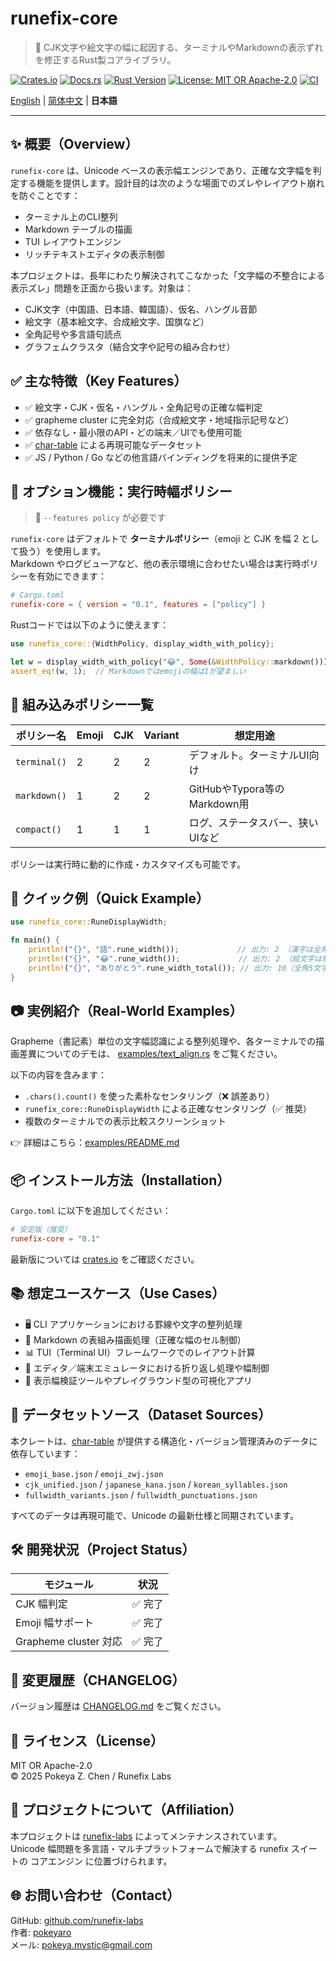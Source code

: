 # runefix-core

> 🎯 CJK文字や絵文字の幅に起因する、ターミナルやMarkdownの表示ずれを修正するRust製コアライブラリ。

[![Crates.io](https://img.shields.io/crates/v/runefix-core)](https://crates.io/crates/runefix-core)
[![Docs.rs](https://img.shields.io/docsrs/runefix-core)](https://docs.rs/runefix-core)
[![Rust Version](https://img.shields.io/badge/rust-1.85%2B-orange)](https://www.rust-lang.org)
[![License: MIT OR Apache-2.0](https://img.shields.io/badge/license-MIT%20OR%20Apache--2.0-blue.svg)](./LICENSE)
[![CI](https://github.com/runefix-labs/runefix-core/actions/workflows/ci.yml/badge.svg?branch=master)](https://github.com/runefix-labs/runefix-core/actions/workflows/ci.yml)

[English](./README.md) | [简体中文](./README_zh.md) | **日本語**

---

## ✨ 概要（Overview）

`runefix-core` は、Unicode ベースの表示幅エンジンであり、正確な文字幅を判定する機能を提供します。設計目的は次のような場面でのズレやレイアウト崩れを防ぐことです：

- ターミナル上のCLI整列 
- Markdown テーブルの描画 
- TUI レイアウトエンジン 
- リッチテキストエディタの表示制御

本プロジェクトは、長年にわたり解決されてこなかった「文字幅の不整合による表示ズレ」問題を正面から扱います。対象は：

- CJK文字（中国語、日本語、韓国語）、仮名、ハングル音節 
- 絵文字（基本絵文字、合成絵文字、国旗など） 
- 全角記号や多言語句読点 
- グラフェムクラスタ（結合文字や記号の組み合わせ）

## ✅ 主な特徴（Key Features）

- ✅ 絵文字・CJK・仮名・ハングル・全角記号の正確な幅判定 
- ✅ grapheme cluster に完全対応（合成絵文字・地域指示記号など） 
- ✅ 依存なし・最小限のAPI・どの端末／UIでも使用可能 
- ✅ [char-table](https://github.com/runefix-labs/char-table) による再現可能なデータセット 
- ✅ JS / Python / Go などの他言語バインディングを将来的に提供予定

## 🧩 オプション機能：実行時幅ポリシー

> 🧪 `--features policy` が必要です

`runefix-core` はデフォルトで **ターミナルポリシー**（emoji と CJK を幅 2 として扱う）を使用します。\
Markdown やログビューアなど、他の表示環境に合わせたい場合は実行時ポリシーを有効にできます：

```toml
# Cargo.toml
runefix-core = { version = "0.1", features = ["policy"] }
```
Rustコードでは以下のように使えます：
```rust
use runefix_core::{WidthPolicy, display_width_with_policy};

let w = display_width_with_policy("😂", Some(&WidthPolicy::markdown()));
assert_eq!(w, 1);  // Markdownではemojiの幅は1が望ましい
```

## 🧠 組み込みポリシー一覧

| ポリシー名     | Emoji | CJK | Variant | 想定用途                     |
| ------------ | ----- | --- | ------- |-----------------------------|
| `terminal()` | 2     | 2   | 2       | デフォルト。ターミナルUI向け    |
| `markdown()` | 1     | 2   | 2       | GitHubやTypora等のMarkdown用 |
| `compact()`  | 1     | 1   | 1       | ログ、ステータスバー、狭いUIなど |

ポリシーは実行時に動的に作成・カスタマイズも可能です。

## 🚀 クイック例（Quick Example）

```rust
use runefix_core::RuneDisplayWidth;

fn main() {
    println!("{}", "語".rune_width());             // 出力: 2 （漢字は全角文字として幅2）
    println!("{}", "😂".rune_width());             // 出力: 2 （絵文字は幅2）
    println!("{}", "ありがとう".rune_width_total()); // 出力: 10（全角5文字 × 2）
}
```

## 📷 実例紹介（Real-World Examples）

Grapheme（書記素）単位の文字幅認識による整列処理や、各ターミナルでの描画差異についてのデモは、 [examples/text_align.rs](./examples/text_align.rs) をご覧ください。

以下の内容を含みます：

- `.chars().count()` を使った素朴なセンタリング（❌ 誤差あり）
- `runefix_core::RuneDisplayWidth` による正確なセンタリング（✅ 推奨）
- 複数のターミナルでの表示比較スクリーンショット

👉 詳細はこちら：[examples/README.md](./examples/README.md)

## 📦 インストール方法（Installation）

`Cargo.toml` に以下を追加してください：

```toml
# 安定版（推奨）
runefix-core = "0.1"
```

最新版については [crates.io](https://crates.io/crates/runefix-core) をご確認ください。

## 📚 想定ユースケース（Use Cases）

- 🖥️ CLI アプリケーションにおける罫線や文字の整列処理 
- 🧾 Markdown の表組み描画処理（正確な幅のセル制御） 
- 📊 TUI（Terminal UI）フレームワークでのレイアウト計算 
- 📄 エディタ／端末エミュレータにおける折り返し処理や幅制御 
- 🧩 表示幅検証ツールやプレイグラウンド型の可視化アプリ

## 📁 データセットソース（Dataset Sources）

本クレートは、[char-table](https://github.com/runefix-labs/char-table) が提供する構造化・バージョン管理済みのデータに依存しています：

- `emoji_base.json` / `emoji_zwj.json`
- `cjk_unified.json` / `japanese_kana.json` / `korean_syllables.json`
- `fullwidth_variants.json` / `fullwidth_punctuations.json`

すべてのデータは再現可能で、Unicode の最新仕様と同期されています。

## 🛠️ 開発状況（Project Status）

| モジュール             | 状況    |
|----------------------|---------|
| CJK 幅判定            | ✅ 完了 |
| Emoji 幅サポート       | ✅ 完了 |
| Grapheme cluster 対応 | ✅ 完了 |

## 📌 変更履歴（CHANGELOG）

バージョン履歴は [CHANGELOG.md](./CHANGELOG.md) をご覧ください。

## 🔖 ライセンス（License）

MIT OR Apache-2.0  
© 2025 Pokeya Z. Chen / Runefix Labs

## 📣 プロジェクトについて（Affiliation）

本プロジェクトは [runefix-labs](https://github.com/runefix-labs) によってメンテナンスされています。\
Unicode 幅問題を多言語・マルチプラットフォームで解決する runefix スイートの コアエンジン に位置づけられます。

## 🌐 お問い合わせ（Contact）

GitHub: [github.com/runefix-labs](https://github.com/runefix-labs) \
作者: [pokeyaro](https://github.com/pokeyaro) \
メール: [pokeya.mystic@gmail.com](mailto:pokeya.mystic@gmail.com)
